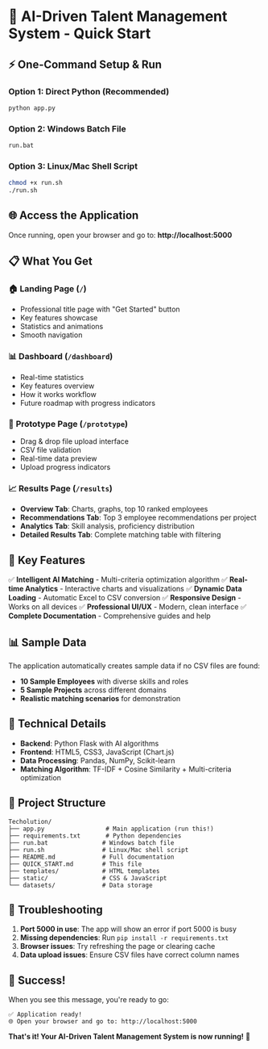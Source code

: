 # 🚀 AI-Driven Talent Management System - Quick Start

## ⚡ One-Command Setup & Run

### Option 1: Direct Python (Recommended)
```bash
python app.py
```

### Option 2: Windows Batch File
```bash
run.bat
```

### Option 3: Linux/Mac Shell Script
```bash
chmod +x run.sh
./run.sh
```

## 🌐 Access the Application

Once running, open your browser and go to:
**http://localhost:5000**

## 📋 What You Get

### 🏠 **Landing Page** (`/`)
- Professional title page with "Get Started" button
- Key features showcase
- Statistics and animations
- Smooth navigation

### 📊 **Dashboard** (`/dashboard`)
- Real-time statistics
- Key features overview
- How it works workflow
- Future roadmap with progress indicators

### 🔧 **Prototype Page** (`/prototype`)
- Drag & drop file upload interface
- CSV file validation
- Real-time data preview
- Upload progress indicators

### 📈 **Results Page** (`/results`)
- **Overview Tab**: Charts, graphs, top 10 ranked employees
- **Recommendations Tab**: Top 3 employee recommendations per project
- **Analytics Tab**: Skill analysis, proficiency distribution
- **Detailed Results Tab**: Complete matching table with filtering

## 🎯 Key Features

✅ **Intelligent AI Matching** - Multi-criteria optimization algorithm
✅ **Real-time Analytics** - Interactive charts and visualizations
✅ **Dynamic Data Loading** - Automatic Excel to CSV conversion
✅ **Responsive Design** - Works on all devices
✅ **Professional UI/UX** - Modern, clean interface
✅ **Complete Documentation** - Comprehensive guides and help

## 📊 Sample Data

The application automatically creates sample data if no CSV files are found:
- **10 Sample Employees** with diverse skills and roles
- **5 Sample Projects** across different domains
- **Realistic matching scenarios** for demonstration

## 🔧 Technical Details

- **Backend**: Python Flask with AI algorithms
- **Frontend**: HTML5, CSS3, JavaScript (Chart.js)
- **Data Processing**: Pandas, NumPy, Scikit-learn
- **Matching Algorithm**: TF-IDF + Cosine Similarity + Multi-criteria optimization

## 📁 Project Structure

```
Techolution/
├── app.py                 # Main application (run this!)
├── requirements.txt       # Python dependencies
├── run.bat               # Windows batch file
├── run.sh                # Linux/Mac shell script
├── README.md             # Full documentation
├── QUICK_START.md        # This file
├── templates/            # HTML templates
├── static/               # CSS & JavaScript
└── datasets/             # Data storage
```

## 🚨 Troubleshooting

1. **Port 5000 in use**: The app will show an error if port 5000 is busy
2. **Missing dependencies**: Run `pip install -r requirements.txt`
3. **Browser issues**: Try refreshing the page or clearing cache
4. **Data upload issues**: Ensure CSV files have correct column names

## 🎉 Success!

When you see this message, you're ready to go:
```
✅ Application ready!
🌐 Open your browser and go to: http://localhost:5000
```

**That's it! Your AI-Driven Talent Management System is now running!** 🎊
